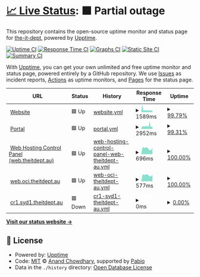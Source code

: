 # [📈 Live Status](https://status.theitdept.au): <!--live status--> **🟧 Partial outage**

This repository contains the open-source uptime monitor and status page for [the-it-dept](https://status.theitdept.au), powered by [Upptime](https://github.com/upptime/upptime).

[![Uptime CI](https://github.com/the-it-dept/status.theitdept.au/workflows/Uptime%20CI/badge.svg)](https://github.com/the-it-dept/status.theitdept.au/actions?query=workflow%3A%22Uptime+CI%22)
[![Response Time CI](https://github.com/the-it-dept/status.theitdept.au/workflows/Response%20Time%20CI/badge.svg)](https://github.com/the-it-dept/status.theitdept.au/actions?query=workflow%3A%22Response+Time+CI%22)
[![Graphs CI](https://github.com/the-it-dept/status.theitdept.au/workflows/Graphs%20CI/badge.svg)](https://github.com/the-it-dept/status.theitdept.au/actions?query=workflow%3A%22Graphs+CI%22)
[![Static Site CI](https://github.com/the-it-dept/status.theitdept.au/workflows/Static%20Site%20CI/badge.svg)](https://github.com/the-it-dept/status.theitdept.au/actions?query=workflow%3A%22Static+Site+CI%22)
[![Summary CI](https://github.com/the-it-dept/status.theitdept.au/workflows/Summary%20CI/badge.svg)](https://github.com/the-it-dept/status.theitdept.au/actions?query=workflow%3A%22Summary+CI%22)

With [Upptime](https://upptime.js.org), you can get your own unlimited and free uptime monitor and status page, powered entirely by a GitHub repository. We use [Issues](https://github.com/the-it-dept/status.theitdept.au/issues) as incident reports, [Actions](https://github.com/the-it-dept/status.theitdept.au/actions) as uptime monitors, and [Pages](https://status.theitdept.au) for the status page.

<!--start: status pages-->
<!-- This summary is generated by Upptime (https://github.com/upptime/upptime) -->
<!-- Do not edit this manually, your changes will be overwritten -->
<!-- prettier-ignore -->
| URL | Status | History | Response Time | Uptime |
| --- | ------ | ------- | ------------- | ------ |
| <img alt="" src="https://icons.duckduckgo.com/ip3/theitdept.au.ico" height="13"> [Website](https://theitdept.au) | 🟩 Up | [website.yml](https://github.com/The-IT-Dept/status.theitdept.au/commits/HEAD/history/website.yml) | <details><summary><img alt="Response time graph" src="./graphs/website/response-time-week.png" height="20"> 1589ms</summary><br><a href="https://status.theitdept.au/history/website"><img alt="Response time 2356" src="https://img.shields.io/endpoint?url=https%3A%2F%2Fraw.githubusercontent.com%2FThe-IT-Dept%2Fstatus.theitdept.au%2FHEAD%2Fapi%2Fwebsite%2Fresponse-time.json"></a><br><a href="https://status.theitdept.au/history/website"><img alt="24-hour response time 1940" src="https://img.shields.io/endpoint?url=https%3A%2F%2Fraw.githubusercontent.com%2FThe-IT-Dept%2Fstatus.theitdept.au%2FHEAD%2Fapi%2Fwebsite%2Fresponse-time-day.json"></a><br><a href="https://status.theitdept.au/history/website"><img alt="7-day response time 1589" src="https://img.shields.io/endpoint?url=https%3A%2F%2Fraw.githubusercontent.com%2FThe-IT-Dept%2Fstatus.theitdept.au%2FHEAD%2Fapi%2Fwebsite%2Fresponse-time-week.json"></a><br><a href="https://status.theitdept.au/history/website"><img alt="30-day response time 2356" src="https://img.shields.io/endpoint?url=https%3A%2F%2Fraw.githubusercontent.com%2FThe-IT-Dept%2Fstatus.theitdept.au%2FHEAD%2Fapi%2Fwebsite%2Fresponse-time-month.json"></a><br><a href="https://status.theitdept.au/history/website"><img alt="1-year response time 2356" src="https://img.shields.io/endpoint?url=https%3A%2F%2Fraw.githubusercontent.com%2FThe-IT-Dept%2Fstatus.theitdept.au%2FHEAD%2Fapi%2Fwebsite%2Fresponse-time-year.json"></a></details> | <details><summary><a href="https://status.theitdept.au/history/website">99.79%</a></summary><a href="https://status.theitdept.au/history/website"><img alt="All-time uptime 99.51%" src="https://img.shields.io/endpoint?url=https%3A%2F%2Fraw.githubusercontent.com%2FThe-IT-Dept%2Fstatus.theitdept.au%2FHEAD%2Fapi%2Fwebsite%2Fuptime.json"></a><br><a href="https://status.theitdept.au/history/website"><img alt="24-hour uptime 100.00%" src="https://img.shields.io/endpoint?url=https%3A%2F%2Fraw.githubusercontent.com%2FThe-IT-Dept%2Fstatus.theitdept.au%2FHEAD%2Fapi%2Fwebsite%2Fuptime-day.json"></a><br><a href="https://status.theitdept.au/history/website"><img alt="7-day uptime 99.79%" src="https://img.shields.io/endpoint?url=https%3A%2F%2Fraw.githubusercontent.com%2FThe-IT-Dept%2Fstatus.theitdept.au%2FHEAD%2Fapi%2Fwebsite%2Fuptime-week.json"></a><br><a href="https://status.theitdept.au/history/website"><img alt="30-day uptime 99.51%" src="https://img.shields.io/endpoint?url=https%3A%2F%2Fraw.githubusercontent.com%2FThe-IT-Dept%2Fstatus.theitdept.au%2FHEAD%2Fapi%2Fwebsite%2Fuptime-month.json"></a><br><a href="https://status.theitdept.au/history/website"><img alt="1-year uptime 99.51%" src="https://img.shields.io/endpoint?url=https%3A%2F%2Fraw.githubusercontent.com%2FThe-IT-Dept%2Fstatus.theitdept.au%2FHEAD%2Fapi%2Fwebsite%2Fuptime-year.json"></a></details>
| <img alt="" src="https://icons.duckduckgo.com/ip3/portal.theitdept.au.ico" height="13"> [Portal](https://portal.theitdept.au) | 🟩 Up | [portal.yml](https://github.com/The-IT-Dept/status.theitdept.au/commits/HEAD/history/portal.yml) | <details><summary><img alt="Response time graph" src="./graphs/portal/response-time-week.png" height="20"> 2952ms</summary><br><a href="https://status.theitdept.au/history/portal"><img alt="Response time 3246" src="https://img.shields.io/endpoint?url=https%3A%2F%2Fraw.githubusercontent.com%2FThe-IT-Dept%2Fstatus.theitdept.au%2FHEAD%2Fapi%2Fportal%2Fresponse-time.json"></a><br><a href="https://status.theitdept.au/history/portal"><img alt="24-hour response time 3594" src="https://img.shields.io/endpoint?url=https%3A%2F%2Fraw.githubusercontent.com%2FThe-IT-Dept%2Fstatus.theitdept.au%2FHEAD%2Fapi%2Fportal%2Fresponse-time-day.json"></a><br><a href="https://status.theitdept.au/history/portal"><img alt="7-day response time 2952" src="https://img.shields.io/endpoint?url=https%3A%2F%2Fraw.githubusercontent.com%2FThe-IT-Dept%2Fstatus.theitdept.au%2FHEAD%2Fapi%2Fportal%2Fresponse-time-week.json"></a><br><a href="https://status.theitdept.au/history/portal"><img alt="30-day response time 3246" src="https://img.shields.io/endpoint?url=https%3A%2F%2Fraw.githubusercontent.com%2FThe-IT-Dept%2Fstatus.theitdept.au%2FHEAD%2Fapi%2Fportal%2Fresponse-time-month.json"></a><br><a href="https://status.theitdept.au/history/portal"><img alt="1-year response time 3246" src="https://img.shields.io/endpoint?url=https%3A%2F%2Fraw.githubusercontent.com%2FThe-IT-Dept%2Fstatus.theitdept.au%2FHEAD%2Fapi%2Fportal%2Fresponse-time-year.json"></a></details> | <details><summary><a href="https://status.theitdept.au/history/portal">99.31%</a></summary><a href="https://status.theitdept.au/history/portal"><img alt="All-time uptime 98.95%" src="https://img.shields.io/endpoint?url=https%3A%2F%2Fraw.githubusercontent.com%2FThe-IT-Dept%2Fstatus.theitdept.au%2FHEAD%2Fapi%2Fportal%2Fuptime.json"></a><br><a href="https://status.theitdept.au/history/portal"><img alt="24-hour uptime 98.10%" src="https://img.shields.io/endpoint?url=https%3A%2F%2Fraw.githubusercontent.com%2FThe-IT-Dept%2Fstatus.theitdept.au%2FHEAD%2Fapi%2Fportal%2Fuptime-day.json"></a><br><a href="https://status.theitdept.au/history/portal"><img alt="7-day uptime 99.31%" src="https://img.shields.io/endpoint?url=https%3A%2F%2Fraw.githubusercontent.com%2FThe-IT-Dept%2Fstatus.theitdept.au%2FHEAD%2Fapi%2Fportal%2Fuptime-week.json"></a><br><a href="https://status.theitdept.au/history/portal"><img alt="30-day uptime 98.95%" src="https://img.shields.io/endpoint?url=https%3A%2F%2Fraw.githubusercontent.com%2FThe-IT-Dept%2Fstatus.theitdept.au%2FHEAD%2Fapi%2Fportal%2Fuptime-month.json"></a><br><a href="https://status.theitdept.au/history/portal"><img alt="1-year uptime 98.95%" src="https://img.shields.io/endpoint?url=https%3A%2F%2Fraw.githubusercontent.com%2FThe-IT-Dept%2Fstatus.theitdept.au%2FHEAD%2Fapi%2Fportal%2Fuptime-year.json"></a></details>
| <img alt="" src="https://icons.duckduckgo.com/ip3/web.theitdept.au.ico" height="13"> [Web Hosting Control Panel (web.theitdept.au)](https://web.theitdept.au) | 🟩 Up | [web-hosting-control-panel-web-theitdept-au.yml](https://github.com/The-IT-Dept/status.theitdept.au/commits/HEAD/history/web-hosting-control-panel-web-theitdept-au.yml) | <details><summary><img alt="Response time graph" src="./graphs/web-hosting-control-panel-web-theitdept-au/response-time-week.png" height="20"> 696ms</summary><br><a href="https://status.theitdept.au/history/web-hosting-control-panel-web-theitdept-au"><img alt="Response time 663" src="https://img.shields.io/endpoint?url=https%3A%2F%2Fraw.githubusercontent.com%2FThe-IT-Dept%2Fstatus.theitdept.au%2FHEAD%2Fapi%2Fweb-hosting-control-panel-web-theitdept-au%2Fresponse-time.json"></a><br><a href="https://status.theitdept.au/history/web-hosting-control-panel-web-theitdept-au"><img alt="24-hour response time 821" src="https://img.shields.io/endpoint?url=https%3A%2F%2Fraw.githubusercontent.com%2FThe-IT-Dept%2Fstatus.theitdept.au%2FHEAD%2Fapi%2Fweb-hosting-control-panel-web-theitdept-au%2Fresponse-time-day.json"></a><br><a href="https://status.theitdept.au/history/web-hosting-control-panel-web-theitdept-au"><img alt="7-day response time 696" src="https://img.shields.io/endpoint?url=https%3A%2F%2Fraw.githubusercontent.com%2FThe-IT-Dept%2Fstatus.theitdept.au%2FHEAD%2Fapi%2Fweb-hosting-control-panel-web-theitdept-au%2Fresponse-time-week.json"></a><br><a href="https://status.theitdept.au/history/web-hosting-control-panel-web-theitdept-au"><img alt="30-day response time 663" src="https://img.shields.io/endpoint?url=https%3A%2F%2Fraw.githubusercontent.com%2FThe-IT-Dept%2Fstatus.theitdept.au%2FHEAD%2Fapi%2Fweb-hosting-control-panel-web-theitdept-au%2Fresponse-time-month.json"></a><br><a href="https://status.theitdept.au/history/web-hosting-control-panel-web-theitdept-au"><img alt="1-year response time 663" src="https://img.shields.io/endpoint?url=https%3A%2F%2Fraw.githubusercontent.com%2FThe-IT-Dept%2Fstatus.theitdept.au%2FHEAD%2Fapi%2Fweb-hosting-control-panel-web-theitdept-au%2Fresponse-time-year.json"></a></details> | <details><summary><a href="https://status.theitdept.au/history/web-hosting-control-panel-web-theitdept-au">100.00%</a></summary><a href="https://status.theitdept.au/history/web-hosting-control-panel-web-theitdept-au"><img alt="All-time uptime 99.56%" src="https://img.shields.io/endpoint?url=https%3A%2F%2Fraw.githubusercontent.com%2FThe-IT-Dept%2Fstatus.theitdept.au%2FHEAD%2Fapi%2Fweb-hosting-control-panel-web-theitdept-au%2Fuptime.json"></a><br><a href="https://status.theitdept.au/history/web-hosting-control-panel-web-theitdept-au"><img alt="24-hour uptime 100.00%" src="https://img.shields.io/endpoint?url=https%3A%2F%2Fraw.githubusercontent.com%2FThe-IT-Dept%2Fstatus.theitdept.au%2FHEAD%2Fapi%2Fweb-hosting-control-panel-web-theitdept-au%2Fuptime-day.json"></a><br><a href="https://status.theitdept.au/history/web-hosting-control-panel-web-theitdept-au"><img alt="7-day uptime 100.00%" src="https://img.shields.io/endpoint?url=https%3A%2F%2Fraw.githubusercontent.com%2FThe-IT-Dept%2Fstatus.theitdept.au%2FHEAD%2Fapi%2Fweb-hosting-control-panel-web-theitdept-au%2Fuptime-week.json"></a><br><a href="https://status.theitdept.au/history/web-hosting-control-panel-web-theitdept-au"><img alt="30-day uptime 99.56%" src="https://img.shields.io/endpoint?url=https%3A%2F%2Fraw.githubusercontent.com%2FThe-IT-Dept%2Fstatus.theitdept.au%2FHEAD%2Fapi%2Fweb-hosting-control-panel-web-theitdept-au%2Fuptime-month.json"></a><br><a href="https://status.theitdept.au/history/web-hosting-control-panel-web-theitdept-au"><img alt="1-year uptime 99.56%" src="https://img.shields.io/endpoint?url=https%3A%2F%2Fraw.githubusercontent.com%2FThe-IT-Dept%2Fstatus.theitdept.au%2FHEAD%2Fapi%2Fweb-hosting-control-panel-web-theitdept-au%2Fuptime-year.json"></a></details>
| <img alt="" src="https://icons.duckduckgo.com/ip3/web.oci.theitdept.au.ico" height="13"> [web.oci.theitdept.au](https://web.oci.theitdept.au) | 🟩 Up | [web-oci-theitdept-au.yml](https://github.com/The-IT-Dept/status.theitdept.au/commits/HEAD/history/web-oci-theitdept-au.yml) | <details><summary><img alt="Response time graph" src="./graphs/web-oci-theitdept-au/response-time-week.png" height="20"> 577ms</summary><br><a href="https://status.theitdept.au/history/web-oci-theitdept-au"><img alt="Response time 576" src="https://img.shields.io/endpoint?url=https%3A%2F%2Fraw.githubusercontent.com%2FThe-IT-Dept%2Fstatus.theitdept.au%2FHEAD%2Fapi%2Fweb-oci-theitdept-au%2Fresponse-time.json"></a><br><a href="https://status.theitdept.au/history/web-oci-theitdept-au"><img alt="24-hour response time 641" src="https://img.shields.io/endpoint?url=https%3A%2F%2Fraw.githubusercontent.com%2FThe-IT-Dept%2Fstatus.theitdept.au%2FHEAD%2Fapi%2Fweb-oci-theitdept-au%2Fresponse-time-day.json"></a><br><a href="https://status.theitdept.au/history/web-oci-theitdept-au"><img alt="7-day response time 577" src="https://img.shields.io/endpoint?url=https%3A%2F%2Fraw.githubusercontent.com%2FThe-IT-Dept%2Fstatus.theitdept.au%2FHEAD%2Fapi%2Fweb-oci-theitdept-au%2Fresponse-time-week.json"></a><br><a href="https://status.theitdept.au/history/web-oci-theitdept-au"><img alt="30-day response time 576" src="https://img.shields.io/endpoint?url=https%3A%2F%2Fraw.githubusercontent.com%2FThe-IT-Dept%2Fstatus.theitdept.au%2FHEAD%2Fapi%2Fweb-oci-theitdept-au%2Fresponse-time-month.json"></a><br><a href="https://status.theitdept.au/history/web-oci-theitdept-au"><img alt="1-year response time 576" src="https://img.shields.io/endpoint?url=https%3A%2F%2Fraw.githubusercontent.com%2FThe-IT-Dept%2Fstatus.theitdept.au%2FHEAD%2Fapi%2Fweb-oci-theitdept-au%2Fresponse-time-year.json"></a></details> | <details><summary><a href="https://status.theitdept.au/history/web-oci-theitdept-au">100.00%</a></summary><a href="https://status.theitdept.au/history/web-oci-theitdept-au"><img alt="All-time uptime 100.00%" src="https://img.shields.io/endpoint?url=https%3A%2F%2Fraw.githubusercontent.com%2FThe-IT-Dept%2Fstatus.theitdept.au%2FHEAD%2Fapi%2Fweb-oci-theitdept-au%2Fuptime.json"></a><br><a href="https://status.theitdept.au/history/web-oci-theitdept-au"><img alt="24-hour uptime 100.00%" src="https://img.shields.io/endpoint?url=https%3A%2F%2Fraw.githubusercontent.com%2FThe-IT-Dept%2Fstatus.theitdept.au%2FHEAD%2Fapi%2Fweb-oci-theitdept-au%2Fuptime-day.json"></a><br><a href="https://status.theitdept.au/history/web-oci-theitdept-au"><img alt="7-day uptime 100.00%" src="https://img.shields.io/endpoint?url=https%3A%2F%2Fraw.githubusercontent.com%2FThe-IT-Dept%2Fstatus.theitdept.au%2FHEAD%2Fapi%2Fweb-oci-theitdept-au%2Fuptime-week.json"></a><br><a href="https://status.theitdept.au/history/web-oci-theitdept-au"><img alt="30-day uptime 100.00%" src="https://img.shields.io/endpoint?url=https%3A%2F%2Fraw.githubusercontent.com%2FThe-IT-Dept%2Fstatus.theitdept.au%2FHEAD%2Fapi%2Fweb-oci-theitdept-au%2Fuptime-month.json"></a><br><a href="https://status.theitdept.au/history/web-oci-theitdept-au"><img alt="1-year uptime 100.00%" src="https://img.shields.io/endpoint?url=https%3A%2F%2Fraw.githubusercontent.com%2FThe-IT-Dept%2Fstatus.theitdept.au%2FHEAD%2Fapi%2Fweb-oci-theitdept-au%2Fuptime-year.json"></a></details>
| <img alt="" src="https://icons.duckduckgo.com/ip3/null.ico" height="13"> [cr1.syd1.theitdept.au](157.20.113.255) | 🟥 Down | [cr1-syd1-theitdept-au.yml](https://github.com/The-IT-Dept/status.theitdept.au/commits/HEAD/history/cr1-syd1-theitdept-au.yml) | <details><summary><img alt="Response time graph" src="./graphs/cr1-syd1-theitdept-au/response-time-week.png" height="20"> 0ms</summary><br><a href="https://status.theitdept.au/history/cr1-syd1-theitdept-au"><img alt="Response time 0" src="https://img.shields.io/endpoint?url=https%3A%2F%2Fraw.githubusercontent.com%2FThe-IT-Dept%2Fstatus.theitdept.au%2FHEAD%2Fapi%2Fcr1-syd1-theitdept-au%2Fresponse-time.json"></a><br><a href="https://status.theitdept.au/history/cr1-syd1-theitdept-au"><img alt="24-hour response time 0" src="https://img.shields.io/endpoint?url=https%3A%2F%2Fraw.githubusercontent.com%2FThe-IT-Dept%2Fstatus.theitdept.au%2FHEAD%2Fapi%2Fcr1-syd1-theitdept-au%2Fresponse-time-day.json"></a><br><a href="https://status.theitdept.au/history/cr1-syd1-theitdept-au"><img alt="7-day response time 0" src="https://img.shields.io/endpoint?url=https%3A%2F%2Fraw.githubusercontent.com%2FThe-IT-Dept%2Fstatus.theitdept.au%2FHEAD%2Fapi%2Fcr1-syd1-theitdept-au%2Fresponse-time-week.json"></a><br><a href="https://status.theitdept.au/history/cr1-syd1-theitdept-au"><img alt="30-day response time 0" src="https://img.shields.io/endpoint?url=https%3A%2F%2Fraw.githubusercontent.com%2FThe-IT-Dept%2Fstatus.theitdept.au%2FHEAD%2Fapi%2Fcr1-syd1-theitdept-au%2Fresponse-time-month.json"></a><br><a href="https://status.theitdept.au/history/cr1-syd1-theitdept-au"><img alt="1-year response time 0" src="https://img.shields.io/endpoint?url=https%3A%2F%2Fraw.githubusercontent.com%2FThe-IT-Dept%2Fstatus.theitdept.au%2FHEAD%2Fapi%2Fcr1-syd1-theitdept-au%2Fresponse-time-year.json"></a></details> | <details><summary><a href="https://status.theitdept.au/history/cr1-syd1-theitdept-au">0.00%</a></summary><a href="https://status.theitdept.au/history/cr1-syd1-theitdept-au"><img alt="All-time uptime 0.00%" src="https://img.shields.io/endpoint?url=https%3A%2F%2Fraw.githubusercontent.com%2FThe-IT-Dept%2Fstatus.theitdept.au%2FHEAD%2Fapi%2Fcr1-syd1-theitdept-au%2Fuptime.json"></a><br><a href="https://status.theitdept.au/history/cr1-syd1-theitdept-au"><img alt="24-hour uptime 0.00%" src="https://img.shields.io/endpoint?url=https%3A%2F%2Fraw.githubusercontent.com%2FThe-IT-Dept%2Fstatus.theitdept.au%2FHEAD%2Fapi%2Fcr1-syd1-theitdept-au%2Fuptime-day.json"></a><br><a href="https://status.theitdept.au/history/cr1-syd1-theitdept-au"><img alt="7-day uptime 0.00%" src="https://img.shields.io/endpoint?url=https%3A%2F%2Fraw.githubusercontent.com%2FThe-IT-Dept%2Fstatus.theitdept.au%2FHEAD%2Fapi%2Fcr1-syd1-theitdept-au%2Fuptime-week.json"></a><br><a href="https://status.theitdept.au/history/cr1-syd1-theitdept-au"><img alt="30-day uptime 0.00%" src="https://img.shields.io/endpoint?url=https%3A%2F%2Fraw.githubusercontent.com%2FThe-IT-Dept%2Fstatus.theitdept.au%2FHEAD%2Fapi%2Fcr1-syd1-theitdept-au%2Fuptime-month.json"></a><br><a href="https://status.theitdept.au/history/cr1-syd1-theitdept-au"><img alt="1-year uptime 0.00%" src="https://img.shields.io/endpoint?url=https%3A%2F%2Fraw.githubusercontent.com%2FThe-IT-Dept%2Fstatus.theitdept.au%2FHEAD%2Fapi%2Fcr1-syd1-theitdept-au%2Fuptime-year.json"></a></details>

<!--end: status pages-->

[**Visit our status website →**](https://status.theitdept.au)

## 📄 License

- Powered by: [Upptime](https://github.com/upptime/upptime)
- Code: [MIT](./LICENSE) © [Anand Chowdhary](https://anandchowdhary.com), supported by [Pabio](https://pabio.com)
- Data in the `./history` directory: [Open Database License](https://opendatacommons.org/licenses/odbl/1-0/)
